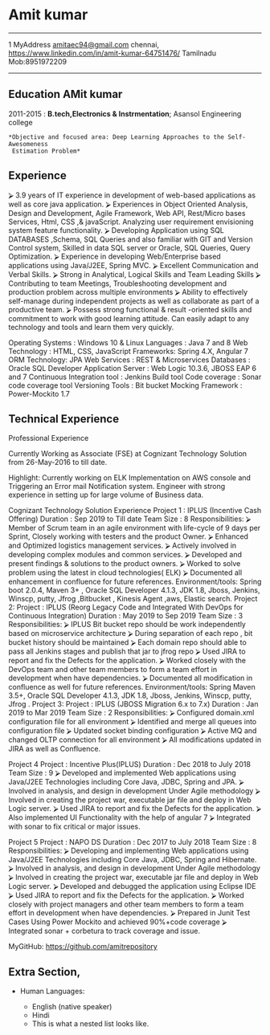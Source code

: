 Amit kumar
============

-------------------     ----------------------------
1 MyAddress                       amitaec94@gmail.com
chennai,                          https://www.linkedin.com/in/amit-kumar-64751476/
Tamilnadu                         Mob:8951972209
-------------------     ----------------------------

Education  AMit kumar
---------

2011-2015 
:   **B.tech,Electronics & Instrmentation**; Asansol Engineering college

    *Objective and focused area: Deep Learning Approaches to the Self-Awesomeness
     Estimation Problem*


Experience
----------
⮚	3.9 years of IT experience in development of web-based applications as well as core java application.
⮚	Experiences in Object Oriented Analysis, Design and Development, Agile Framework, Web API, Rest/Micro bases Services, Html, CSS ,& javaScript. Analyzing user requirement envisioning system feature functionality.
⮚	Developing Application using SQL DATABASES ,Schema, SQL Queries and also familiar with GIT and Version Control system, Skilled in data SQL server or Oracle, SQL Queries, Query Optimization.
⮚	Experience in developing Web/Enterprise based applications using Java/J2EE, Spring MVC. 
⮚	Excellent Communication and Verbal Skills.
⮚	Strong  in Analytical, Logical Skills and Team Leading Skills
⮚	Contributing to team Meetings, Troubleshooting development and production problem across multiple environments
⮚	Ability to effectively self-manage during independent projects as well as collaborate as part of a productive team.
⮚	Possess strong functional & result -oriented skills and commitment to work with good learning attitude.  Can easily adapt to any technology and tools and learn them very quickly.


Operating Systems :	Windows 10 & Linux
Languages :	Java 7 and 8
Web Technology :	HTML,  CSS, JavaScript
Frameworks:	Spring 4.X, Angular 7
ORM Technology:	JPA
Web Services :	REST & Microservices
Databases :	Oracle SQL Developer
Application Server  :	Web Logic 10.3.6, JBOSS EAP 6 and 7
Continuous Integration tool	: Jenkins Build tool
Code coverage :	Sonar code coverage tool
Versioning Tools :	Bit bucket 
Mocking Framework :	Power-Mockito 1.7


Technical Experience
--------------------
Professional Experience

Currently Working as Associate (FSE) at Cognizant Technology Solution from 26-May-2016 to till date.

Highlight: Currently working on ELK Implementation on AWS console and Triggering an Error mail Notification system. Engineer with strong experience in setting up for large volume of Business data.

Cognizant Technology Solution Experience
Project 1     :	 IPLUS (Incentive Cash Offering)
Duration	: Sep 2019 to Till date
Team Size	: 8
Responsibilities:
⮚	Member of Scrum team in an agile environment with life-cycle of 9 days per Sprint, Closely working with testers and the product Owner.
⮚	Enhanced and Optimized logistics management services.
⮚	Actively involved in developing complex modules and common services.
⮚	Developed and present findings & solutions to the product owners.
⮚	Worked to solve problem using the latest in cloud technologies( ELK)
⮚	Documented all enhancement in confluence for future references.
Environment/tools: Spring boot 2.0.4, Maven 3+ , Oracle SQL Developer 4.1.3, JDK 1.8, Jboss, Jenkins, Winscp, putty, Jfrog ,Bitbucket , Kinesis Agent ,aws, Elastic search.
Project 2:
Project	: IPLUS (Reorg Legacy Code and Integrated With DevOps for Continuous Integration)
Duration	: May 2019 to Sep 2019
Team Size	: 3
Responsibilities:
⮚	IPLUS Bit bucket repo  should be work independently based on microservice architecture
⮚	During separation of each repo , bit bucket history should be maintained
⮚	Each domain repo should able to pass all Jenkins stages and publish that jar to jfrog repo
⮚	Used JIRA to report and fix the Defects for the application.
⮚	Worked closely with the DevOps team and other team members to form a team effort in development when have dependencies.
⮚	Documented all modification in confluence as well for future references.
Environment/tools: Spring Maven 3.5+, Oracle SQL Developer 4.1.3, JDK 1.8, Jboss, Jenkins, Winscp, putty, Jfrog .
Project 3:
Project	: IPLUS (JBOSS Migration 6.x to 7.x)
Duration	: Jan 2019 to Mar 2019
Team Size	: 2
Responsibilities:
⮚	Configured domain.xml configuration file for all environment
⮚	Identified and merge all queues into configuration file
⮚	Updated socket binding configuration 
⮚	Active MQ and changed OLTP connection for all environment
⮚	All modifications updated in JIRA as well as Confluence.

Project 4
Project	: Incentive Plus(IPLUS)
Duration	: Dec 2018 to July 2018
Team Size	: 9
⮚	Developed and implemented Web applications using Java/J2EE Technologies including Core Java, JDBC, Spring and JPA. 
⮚	Involved in analysis, and design in development Under Agile methodology
⮚	Involved in creating the project war, executable jar file and deploy in Web Logic server. 
⮚	Used JIRA to report and fix the Defects for the application.
⮚	Also implemented UI Functionality with the help of angular 7
⮚	Integrated with sonar to fix critical or major issues.

Project 5
Project	: NAPO DS
Duration	: Dec 2017 to July 2018
Team Size	: 8
Responsibilities:
⮚	Developing and implementing Web applications using Java/J2EE Technologies including Core Java, JDBC, Spring and Hibernate. 
⮚	Involved in analysis, and design in development Under Agile methodology
⮚	Involved in creating the project war, executable jar file and deploy in Web Logic server.
⮚	Developed and debugged the application using Eclipse IDE 
⮚	Used JIRA to report and fix the Defects for the application.
⮚	Worked closely with project managers and other team members to form a team effort in development when have dependencies.
⮚	Prepared in Junit Test Cases Using Power Mockito and  achieved 90%+code coverage 
⮚	Integrated sonar + corbetura to track coverage and issue.


MyGitHub: https://github.com/amitrepository

Extra Section,
----------------------------------------

* Human Languages:

     * English (native speaker)
     * Hindi
     * This is what a nested list looks like.


